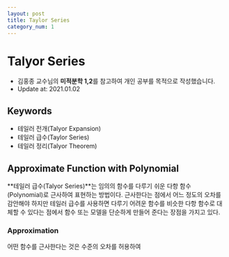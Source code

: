 ```yaml
---
layout: post
title: Taylor Series
category_num: 1
---
```


# Talyor Series

- 김홍종 교수님의 **미적분학 1,2**를 참고하여 개인 공부를 목적으로 작성했습니다.
- Update at: 2021.01.02

## Keywords

- 테일러 전개(Talyor Expansion)
- 테일러 급수(Taylor Series)
- 테일러 정리(Talyor Theorem)

## Approximate Function with Polynomial

**테일러 급수(Talyor Series)**는 임의의 함수를 다루기 쉬운 다항 함수(Polynomial)로 근사하여 표현하는 방법이다. 근사한다는 점에서 어느 정도의 오차를 감안해야 하지만 테일러 급수를 사용하면 다루기 어려운 함수를 비슷한 다항 함수로 대체할 수 있다는 점에서 함수 또는 모델을 단순하게 만들어 준다는 장점을 가지고 있다.

### Approximation

어떤 함수를 근사한다는 것은 수준의 오차를 허용하여